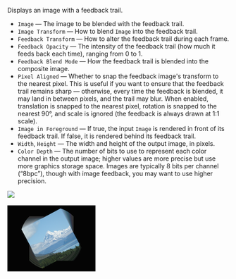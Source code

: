 Displays an image with a feedback trail.

   - `Image` — The image to be blended with the feedback trail.
   - `Image Transform` — How to blend `Image` into the feedback trail.
   - `Feedback Transform` — How to alter the feedback trail during each frame.
   - `Feedback Opacity` — The intensity of the feedback trail (how much it feeds back each time), ranging from 0 to 1.
   - `Feedback Blend Mode` — How the feedback trail is blended into the composite image.
   - `Pixel Aligned` — Whether to snap the feedback image's transform to the nearest pixel. This is useful if you want to ensure that the feedback trail remains sharp — otherwise, every time the feedback is blended, it may land in between pixels, and the trail may blur. When enabled, translation is snapped to the nearest pixel, rotation is snapped to the nearest 90°, and scale is ignored (the feedback is always drawn at 1:1 scale).
   - `Image in Foreground` — If true, the input `Image` is rendered in front of its feedback trail. If false, it is rendered behind its feedback trail. 
   - `Width`, `Height` — The width and height of the output image, in pixels.
   - `Color Depth` — The number of bits to use to represent each color channel in the output image; higher values are more precise but use more graphics storage space. Images are typically 8 bits per channel (“8bpc”), though with image feedback, you may want to use higher precision.


![](mountains.png)

![](feedback.png)
